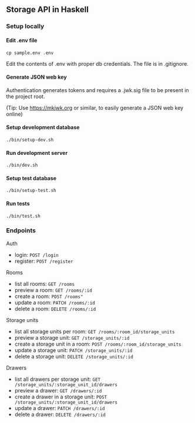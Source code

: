 ## Storage API in Haskell

### Setup locally

#### Edit .env file
```
cp sample.env .env
```
Edit the contents of .env with proper db credentials. The file is in .gitignore.

#### Generate JSON web key
Authentication generates tokens and requires a .jwk.sig file to be present in the project root.

(Tip: Use https://mkjwk.org or similar, to easily generate a JSON web key online)

#### Setup development database
```
./bin/setup-dev.sh
```

#### Run development server
```
./bin/dev.sh
```

#### Setup test database
```
./bin/setup-test.sh
```

#### Run tests
```
./bin/test.sh
```

### Endpoints

Auth
- login: `POST /login`
- register: `POST /register`

Rooms

- list all rooms: `GET /rooms`
- preview a room: `GET /rooms/:id`
- create a room: `POST /rooms"`
- update a room: `PATCH /rooms/:id`
- delete a room: `DELETE /rooms/:id`

Storage units

- list all storage units per room: `GET /rooms/:room_id/storage_units`
- preview a storage unit: `GET /storage_units/:id`
- create a storage unit in a room: `POST /rooms/:room_id/storage_units`
- update a storage unit: `PATCH /storage_units/:id`
- delete a storage unit: `DELETE /storage_units/:id`

Drawers

- list all drawers per storage unit: `GET /storage_units/:storage_unit_id/drawers`
- preview a drawer: `GET /drawers/:id`
- create a drawer in a storage unit: `POST /storage_units/:storage_unit_id/drawers`
- update a drawer: `PATCH /drawers/:id`
- delete a drawer: `DELETE /drawers/:id`
